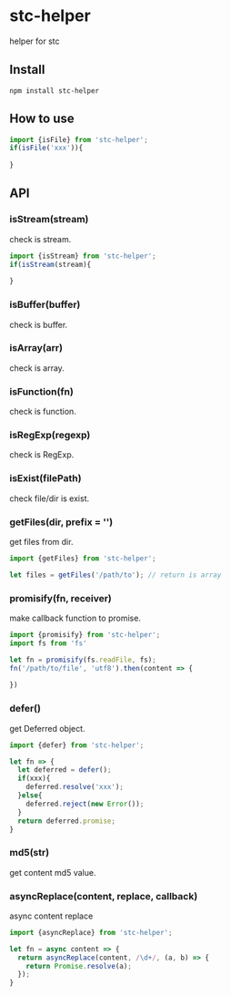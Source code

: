 # stc-helper

helper for stc

## Install

```
npm install stc-helper
```

## How to use

```js
import {isFile} from 'stc-helper';
if(isFile('xxx')){
  
}
```

## API

### isStream(stream)

check is stream.

```js
import {isStream} from 'stc-helper';
if(isStream(stream){
  
}
```

### isBuffer(buffer)

check is buffer.

### isArray(arr)

check is array.

### isFunction(fn)

check is function.

### isRegExp(regexp)

check is RegExp.

### isExist(filePath)

check file/dir is exist.

### getFiles(dir, prefix = '')

get files from dir.

```js
import {getFiles} from 'stc-helper';

let files = getFiles('/path/to'); // return is array

```

### promisify(fn, receiver)

make callback function to promise.

```js
import {promisify} from 'stc-helper';
import fs from 'fs'

let fn = promisify(fs.readFile, fs);
fn('/path/to/file', 'utf8').then(content => {
  
})
```

### defer()

get Deferred object.

```js
import {defer} from 'stc-helper';

let fn => {
  let deferred = defer();
  if(xxx){
    deferred.resolve('xxx');
  }else{
    deferred.reject(new Error());
  }
  return deferred.promise;
}

```

### md5(str)

get content md5 value.

### asyncReplace(content, replace, callback)

async content replace

```js
import {asyncReplace} from 'stc-helper';

let fn = async content => {
  return asyncReplace(content, /\d+/, (a, b) => {
    return Promise.resolve(a);
  });
}
```